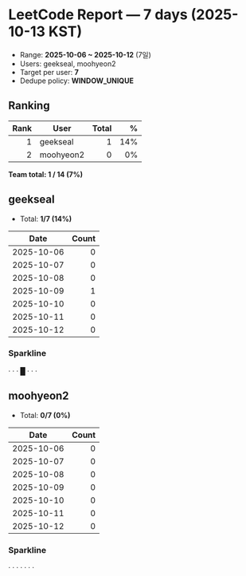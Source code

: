 # LeetCode Report — 7 days (2025-10-13 KST)

- Range: **2025-10-06 ~ 2025-10-12** (7일)
- Users: geekseal, moohyeon2
- Target per user: **7**
- Dedupe policy: **WINDOW_UNIQUE**

## Ranking
| Rank | User | Total | % |
|---:|---|---:|---:|
| 1 | geekseal | 1 | 14% |
| 2 | moohyeon2 | 0 | 0% |

**Team total: 1 / 14 (7%)**

## geekseal
- Total: **1/7 (14%)**

| Date | Count |
|---|---:|
| 2025-10-06 | 0 |
| 2025-10-07 | 0 |
| 2025-10-08 | 0 |
| 2025-10-09 | 1 |
| 2025-10-10 | 0 |
| 2025-10-11 | 0 |
| 2025-10-12 | 0 |

### Sparkline
· · · █ · · ·

## moohyeon2
- Total: **0/7 (0%)**

| Date | Count |
|---|---:|
| 2025-10-06 | 0 |
| 2025-10-07 | 0 |
| 2025-10-08 | 0 |
| 2025-10-09 | 0 |
| 2025-10-10 | 0 |
| 2025-10-11 | 0 |
| 2025-10-12 | 0 |

### Sparkline
· · · · · · ·
